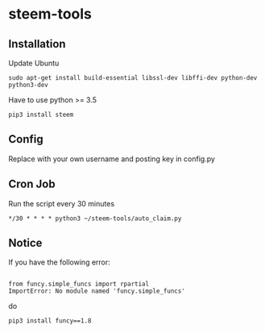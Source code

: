 # steem-tools

## Installation

Update Ubuntu

```
sudo apt-get install build-essential libssl-dev libffi-dev python-dev python3-dev

```
Have to use python >= 3.5

```
pip3 install steem
```


## Config

Replace with your own username and posting key in config.py


## Cron Job

Run the script every 30 minutes
```
*/30 * * * * python3 ~/steem-tools/auto_claim.py
```


## Notice

If you have the following error:

```

from funcy.simple_funcs import rpartial
ImportError: No module named 'funcy.simple_funcs'

```

do

```
pip3 install funcy==1.8
```